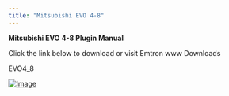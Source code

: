 ```yaml
---
title: "Mitsubishi EVO 4-8"
---
```


**Mitsubishi EVO 4-8 Plugin Manual**


Click the link below to download or visit Emtron www Downloads


EVO4\_8

[![Image](</lib/NewItem680.png>)](<https://emtron.world/download/2558/> "target=\"\_blank\"")
